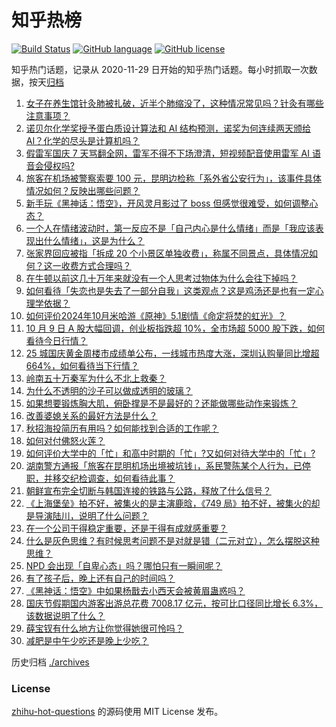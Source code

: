 # 知乎热榜
[![Build Status](https://github.com/ToWeLong/zhihu-hot-questions/workflows/CI/badge.svg)](https://github.com/ToWeLong/zhihu-hot-questions/actions)
[![GitHub language](https://img.shields.io/badge/language-golang-orange.svg)](https://golang.org/)
[![GitHub license](https://img.shields.io/github/license/ToWeLong/zhihu-hot-questions)](https://github.com/ToWeLong/zhihu-hot-questions/blob/main/LICENSE)

知乎热门话题，记录从 2020-11-29 日开始的知乎热门话题。每小时抓取一次数据，按天[归档](./archives)

<!-- BEGIN -->

1. [女子在养生馆针灸肺被扎破，近半个肺缩没了，这种情况常见吗？针灸有哪些注意事项？](https://www.zhihu.com/question/788684530)
1. [诺贝尔化学奖授予蛋白质设计算法和 AI 结构预测，诺奖为何连续两天颁给 AI？化学的尽头是计算机吗？](https://www.zhihu.com/question/789377609)
1. [假雷军国庆 7 天骂翻全网，雷军不得不下场澄清，短视频配音使用雷军 AI 语音会侵权吗?](https://www.zhihu.com/question/726917567)
1. [旅客在机场被警察索要 100 元，昆明边检称「系外省公安行为」，该事件具体情况如何？反映出哪些问题？](https://www.zhihu.com/question/772444247)
1. [新手玩《黑神话：悟空》，开风灵月影过了 boss 但感觉很难受，如何调整心态？](https://www.zhihu.com/question/762157043)
1. [一个人在情绪波动时，第一反应不是「自己内心是什么情绪」而是「我应该表现出什么情绪」，这是为什么？](https://www.zhihu.com/question/753140279)
1. [张家界回应被指「拆成 20 个小景区单独收费」，称属不同景点，具体情况如何？这一收费方式合理吗？](https://www.zhihu.com/question/788517047)
1. [在牛顿以前这几十万年来就没有一个人思考过物体为什么会往下掉吗？](https://www.zhihu.com/question/759226468)
1. [如何看待「失恋也是失去了一部分自我」这类观点？这是鸡汤还是也有一定心理学依据？](https://www.zhihu.com/question/671404231)
1. [如何评价2024年10月米哈游《原神》5.1剧情《命定将焚的虹光》？](https://www.zhihu.com/question/768620911)
1. [10 月 9 日 A 股大幅回调，创业板指跌超 10%，全市场超 5000 股下跌，如何看待今日行情？](https://www.zhihu.com/question/788585736)
1. [25 城国庆黄金周楼市成绩单公布，一线城市热度大涨，深圳认购量同比增超 664%，如何看待当下行情？](https://www.zhihu.com/question/788787366)
1. [岭南五十万秦军为什么不北上救秦？](https://www.zhihu.com/question/607944507)
1. [为什么不透明的沙子可以做成透明的玻璃？](https://www.zhihu.com/question/676348626)
1. [如果想要锻炼胸大肌，俯卧撑是不是最好的？还能做哪些动作来锻炼？](https://www.zhihu.com/question/664679689)
1. [改善婆媳关系的最好方法是什么？](https://www.zhihu.com/question/784118274)
1. [秋招海投简历有用吗？如何能找到合适的工作呢？](https://www.zhihu.com/question/667103022)
1. [如何对付佛怒火莲？](https://www.zhihu.com/question/740880660)
1. [如何评价大学中的「忙」和高中时期的「忙」?又如何对待大学中的「忙」?](https://www.zhihu.com/question/784639959)
1. [湖南警方通报「旅客在昆明机场出境被坑钱」，系民警陈某个人行为，已停职，并移交纪检调查，如何看待此事？](https://www.zhihu.com/question/790282413)
1. [朝鲜宣布完全切断与韩国连接的铁路与公路，释放了什么信号？](https://www.zhihu.com/question/788939859)
1. [《上海堡垒》拍不好，被集火的是主演鹿晗，《749 局》拍不好，被集火的却是导演陆川，说明了什么问题？](https://www.zhihu.com/question/720197075)
1. [在一个公司干得稳定重要，还是干得有成就感重要？](https://www.zhihu.com/question/702745993)
1. [什么是灰色思维？有时候思考问题不是对就是错（二元对立），怎么摆脱这种思维？](https://www.zhihu.com/question/663569614)
1. [NPD 会出现「自卑心态」吗？哪怕只有一瞬间呢？](https://www.zhihu.com/question/671404242)
1. [有了孩子后，晚上还有自己的时间吗？](https://www.zhihu.com/question/781025276)
1. [《黑神话：悟空》中如果杨戬去小西天会被黄眉蛊惑吗？](https://www.zhihu.com/question/666737153)
1. [国庆节假期国内游客出游总花费 7008.17 亿元，按可比口径同比增长 6.3%，该数据说明了什么？](https://www.zhihu.com/question/780044404)
1. [薛宝钗有什么地方让你觉得她很可怜吗？](https://www.zhihu.com/question/666378680)
1. [减肥是中午少吃还是晚上少吃？](https://www.zhihu.com/question/664424087)

<!-- END -->

历史归档 [./archives](./archives)


### License
[zhihu-hot-questions](https://github.com/towelong/zhihu-hot-questions) 的源码使用 MIT License 发布。